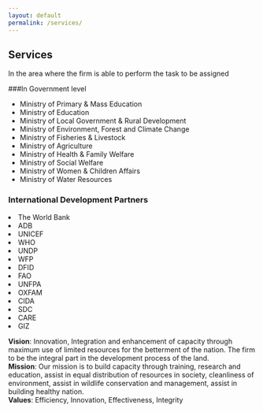 ```yaml
---
layout: default
permalink: /services/
---
```


## Services
In the area where the firm is able to perform the task to be assigned

###In Government level
<ul>
<li>Ministry of Primary & Mass Education</li>
<li>Ministry of Education</li>
<li>Ministry of Local Government & Rural Development</li>
<li>Ministry of Environment, Forest and Climate Change</li>
<li>Ministry of Fisheries & Livestock</li>
<li>Ministry of Agriculture</li>
<li>Ministry of Health & Family Welfare</li>
<li>Ministry of Social Welfare</li>
<li>Ministry of Women & Children Affairs</li>
<li>Ministry of Water Resources</li>
</ul>

### International Development Partners
<li>The World Bank</li>
<li>ADB</li>
<li>UNICEF</li>
<li>WHO</li>
<li>UNDP</li>
<li>WFP</li>
<li>DFID</li>
<li>FAO</li>
<li>UNFPA</li>
<li>OXFAM</li>
<li>CIDA</li>
<li>SDC</li>
<li>CARE</li>
<li>GIZ</li>


<b>Vision</b>: Innovation, Integration and enhancement of capacity through maximum use of limited resources for the betterment of the nation. The firm to be the integral part in the development process of the land.
<br>
<b>Mission</b>: Our mission is to build capacity through training, research and education, assist in equal distribution of resources in society, cleanliness of environment, assist in wildlife conservation and management, assist in building healthy nation.
<br>
<b>Values</b>: Efficiency, Innovation, Effectiveness, Integrity
